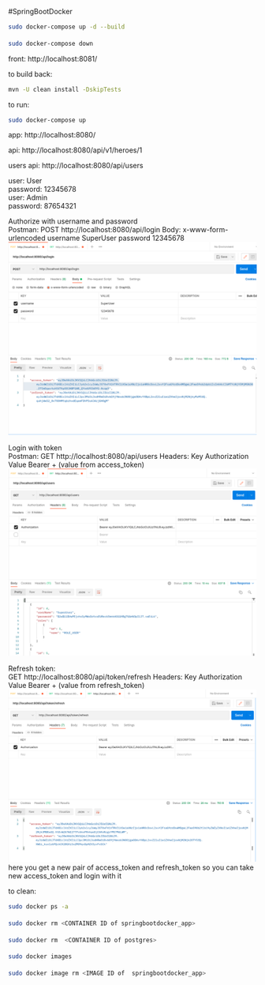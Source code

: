 
#SpringBootDocker

```bash
sudo docker-compose up -d --build

sudo docker-compose down
```
front: http://localhost:8081/

to build back:
```bash
mvn -U clean install -DskipTests
```

to run:
```bash
sudo docker-compose up
```
app: http://localhost:8080/

api: http://localhost:8080/api/v1/heroes/1

users api: http://localhost:8080/api/users

user: User  
password: 12345678  
user: Admin  
password: 87654321

Authorize with username and password  
Postman:
POST http://localhost:8080/api/login
Body:
x-www-form-urlencoded
username SuperUser
password 12345678
![](pics/post.png)

Login with token  
Postman:
GET http://localhost:8080/api/users
Headers:
Key Authorization
Value Bearer + (value from access_token)
![](pics/get.png)

Refresh token:  
GET http://localhost:8080/api/token/refresh
Headers:
Key Authorization
Value Bearer + (value from refresh_token)
![](pics/refreshToken.png)
here you get a new pair of access_token and refresh_token
so you can take new access_token and login with it

to clean:
```bash
sudo docker ps -a

sudo docker rm <CONTAINER ID of springbootdocker_app>

sudo docker rm  <CONTAINER ID of postgres>

sudo docker images

sudo docker image rm <IMAGE ID of  springbootdocker_app>
```
